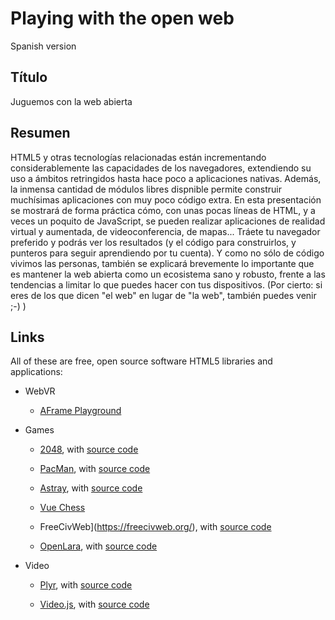 # Playing with the open web

Spanish version

## Título

Juguemos con la web abierta

## Resumen

HTML5 y otras tecnologías relacionadas están incrementando considerablemente las capacidades de los navegadores, extendiendo su uso a ámbitos retringidos hasta hace poco a aplicaciones nativas. Además, la inmensa cantidad de módulos libres dispnible permite construir muchísimas aplicaciones con muy poco código extra. En esta presentación se mostrará de forma práctica cómo, con unas pocas líneas de HTML, y a veces un poquito de JavaScript, se pueden realizar aplicaciones de realidad virtual y aumentada, de videoconferencia, de mapas... Tráete tu navegador preferido y podrás ver los resultados (y el código para construirlos, y punteros para seguir aprendiendo por tu cuenta). Y como no sólo de código vivimos las personas, también se explicará brevemente lo importante que es mantener la web abierta como un ecosistema sano y robusto, frente a las tendencias a limitar lo que puedes hacer con tus dispositivos. (Por cierto: si eres de los que dicen "el web" en lugar de "la web", también puedes venir ;-) )

## Links

All of these are free, open source software HTML5 libraries and applications:

* WebVR

  * [AFrame Playground](https://jgbarah.github.io/aframe-playground/)

* Games

  * [2048](http://gabrielecirulli.github.io/2048/), with [source code](https://github.com/gabrielecirulli/2048)

  * [PacMan](http://pacman.platzh1rsch.ch/), with [source code](https://github.com/platzhersh/pacman-canvas)

  * [Astray](https://wwwtyro.github.io/Astray/), with [source code](https://github.com/wwwtyro/Astray)

  * [Vue Chess](https://github.com/gustaYo/vue-chess)

  * FreeCivWeb](https://freecivweb.org/), with [source code](https://github.com/freeciv/freeciv-web)

  * [OpenLara](http://xproger.info/projects/OpenLara/), with [source code](https://github.com/XProger/OpenLara)

* Video

  * [Plyr](https://plyr.io/), with [source code](https://github.com/sampotts/plyr)

  * [Video.js](https://videojs.com/), with [source code](https://github.com/videojs/video.js)